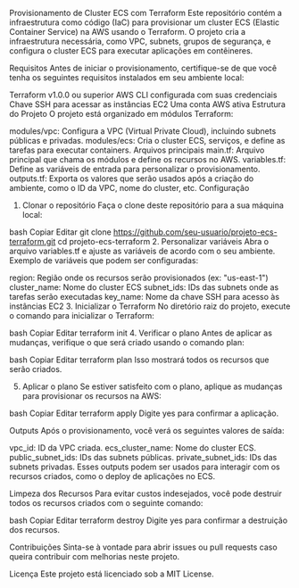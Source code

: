 Provisionamento de Cluster ECS com Terraform
Este repositório contém a infraestrutura como código (IaC) para provisionar um cluster ECS (Elastic Container Service) na AWS usando o Terraform. O projeto cria a infraestrutura necessária, como VPC, subnets, grupos de segurança, e configura o cluster ECS para executar aplicações em contêineres.

Requisitos
Antes de iniciar o provisionamento, certifique-se de que você tenha os seguintes requisitos instalados em seu ambiente local:

Terraform v1.0.0 ou superior
AWS CLI configurada com suas credenciais
Chave SSH para acessar as instâncias EC2
Uma conta AWS ativa
Estrutura do Projeto
O projeto está organizado em módulos Terraform:

modules/vpc: Configura a VPC (Virtual Private Cloud), incluindo subnets públicas e privadas.
modules/ecs: Cria o cluster ECS, serviços, e define as tarefas para executar containers.
Arquivos principais
main.tf: Arquivo principal que chama os módulos e define os recursos no AWS.
variables.tf: Define as variáveis de entrada para personalizar o provisionamento.
outputs.tf: Exporta os valores que serão usados após a criação do ambiente, como o ID da VPC, nome do cluster, etc.
Configuração
1. Clonar o repositório
Faça o clone deste repositório para a sua máquina local:

bash
Copiar
Editar
git clone https://github.com/seu-usuario/projeto-ecs-terraform.git
cd projeto-ecs-terraform
2. Personalizar variáveis
Abra o arquivo variables.tf e ajuste as variáveis de acordo com o seu ambiente. Exemplo de variáveis que podem ser configuradas:

region: Região onde os recursos serão provisionados (ex: "us-east-1")
cluster_name: Nome do cluster ECS
subnet_ids: IDs das subnets onde as tarefas serão executadas
key_name: Nome da chave SSH para acesso às instâncias EC2
3. Inicializar o Terraform
No diretório raiz do projeto, execute o comando para inicializar o Terraform:

bash
Copiar
Editar
terraform init
4. Verificar o plano
Antes de aplicar as mudanças, verifique o que será criado usando o comando plan:

bash
Copiar
Editar
terraform plan
Isso mostrará todos os recursos que serão criados.

5. Aplicar o plano
Se estiver satisfeito com o plano, aplique as mudanças para provisionar os recursos na AWS:

bash
Copiar
Editar
terraform apply
Digite yes para confirmar a aplicação.

Outputs
Após o provisionamento, você verá os seguintes valores de saída:

vpc_id: ID da VPC criada.
ecs_cluster_name: Nome do cluster ECS.
public_subnet_ids: IDs das subnets públicas.
private_subnet_ids: IDs das subnets privadas.
Esses outputs podem ser usados para interagir com os recursos criados, como o deploy de aplicações no ECS.

Limpeza dos Recursos
Para evitar custos indesejados, você pode destruir todos os recursos criados com o seguinte comando:

bash
Copiar
Editar
terraform destroy
Digite yes para confirmar a destruição dos recursos.

Contribuições
Sinta-se à vontade para abrir issues ou pull requests caso queira contribuir com melhorias neste projeto.

Licença
Este projeto está licenciado sob a MIT License.

